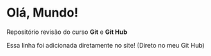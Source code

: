 # Olá, Mundo!
 Repositório revisão do curso **Git** e **Git Hub**

Essa linha foi adicionada diretamente no site! (Direto no meu Git Hub)

